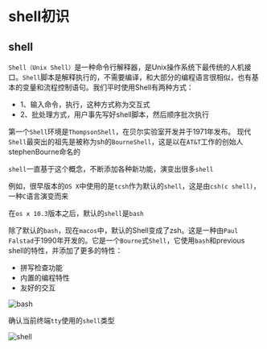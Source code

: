# shell初识

## shell



`Shell（Unix Shell）`是一种命令行解释器，是Unix操作系统下最传统的人机接口。`Shell`脚本是解释执行的，不需要编译，和大部分的编程语言很相似，也有基本的变量和流程控制语句。我们平时使用Shell有两种方式：

- 1、输入命令，执行，这种方式称为交互式
- 2、批处理方式，用户事先写好shell脚本，然后顺序批次执行



第一个`Shell`环境是`ThompsonShell`，在贝尔实验室开发并于1971年发布。
现代`Shell`最突出的祖先是被称为sh的`BourneShell`，这是以在`AT&T`工作的创始人stephenBourne命名的



`shell`一直基于这个概念，不断添加各种新功能，演变出很多`shell`



例如，很早版本的`OS X`中使用的是`tcsh`作为默认的`shell`，这是由`csh(c shell)`，一种`C`语言演变而来

在`os x 10.3`版本之后，默认的`shell`是`bash`

除了默认的`bash`，现在`macos`中，默认的Shell变成了zsh。这是一种由`Paul Falstad`于1990年开发的。它是一个`Bourne`式`Shell`，它使用`bash`和previous shell的特性，并添加了更多的特性：

- 拼写检查功能
- 内置的编程特性
- 友好的交互



![bash](/Users/jiangjunhui/Desktop/myGithub/ScriptStudy/shell/shell初识/bash.png)



确认当前终端`tty`使用的`shell`类型

![shell](https://github.com/SunshineBrother/ScriptStudy/blob/main/shell/shell初识/shell.png)































































